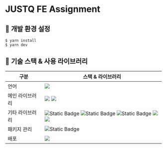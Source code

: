 # JUSTQ FE Assignment

## 📌 개발 환경 설정

```
$ yarn install
$ yarn dev
```

## 📌 기술 스택 & 사용 라이브러리

|구분| 스택 & 라이브러리|
|--|--|
|언어| <img src="https://img.shields.io/badge/TypeScript-007ACC?style=for-the-badge&logo=typescript&logoColor=white">|
|메인 라이브러리|<img src="https://img.shields.io/badge/react-61DAFB?style=for-the-badge&logo=react&logoColor=black"> <img src="https://img.shields.io/badge/vite-646CFF?style=for-the-badge&logo=vite&logoColor=black">|
|기타 라이브러리|<img alt="Static Badge" src="https://img.shields.io/badge/styled components-DB7093?style=for-the-badge&logo=styledcomponents&logoColor=black"> <img alt="Static Badge" src="https://img.shields.io/badge/Axios-%235A29E4?style=for-the-badge&logo=axios"> <img alt="Static Badge" src="https://img.shields.io/badge/ant design-0170FE?style=for-the-badge&logo=antdesign&logoColor=black"> <img src="https://img.shields.io/badge/eslint-4B32C3?style=for-the-badge&logo=eslint"> <img src="https://img.shields.io/badge/prettier-F7B93E?style=for-the-badge">
|패키지 관리|<img alt="Static Badge" src="https://img.shields.io/badge/yarn-2C8EBB?style=for-the-badge&logo=yarn&logoColor=black">|
|배포| <img src="https://img.shields.io/badge/vercel-232F3E?style=for-the-badge&logo=vercel&logoColor=white"> |
